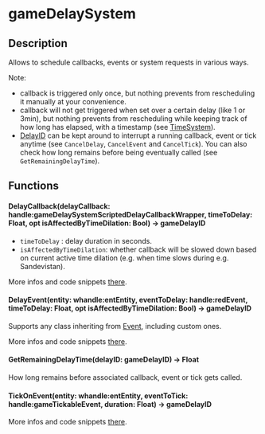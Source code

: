 # gameDelaySystem

## Description

Allows to schedule callbacks, events or system requests in various ways.

Note:

* callback is triggered only once, but nothing prevents from rescheduling it manually at your convenience.
* callback will not get triggered when set over a certain delay (like 1 or 3min), but nothing prevents from rescheduling while keeping track of how long has elapsed, with a timestamp (see [TimeSystem](https://nativedb.red4ext.com/gameTimeSystem#GetGameTimeStamp)).
* [DelayID](https://nativedb.red4ext.com/DelayID) can be kept around to interrupt a running callback, event or tick anytime (see `CancelDelay`, `CancelEvent` and `CancelTick`). You can also check how long remains before being eventually called (see `GetRemainingDelayTime`).

## Functions

#### DelayCallback(delayCallback: handle:gameDelaySystemScriptedDelayCallbackWrapper, timeToDelay: Float, opt isAffectedByTimeDilation: Bool) -> gameDelayID

* `timeToDelay` : delay duration in seconds.
* `isAffectedByTimeDilation`: whether callback will be slowed down based on current active time dilation (e.g. when time slows during e.g. Sandevistan).

More infos and code snippets [there](https://cyb3rpsych0s1s.github.io/4ddicted/patterns/callbacks.html).

#### DelayEvent(entity: whandle:entEntity, eventToDelay: handle:redEvent, timeToDelay: Float, opt isAffectedByTimeDilation: Bool) -> gameDelayID

Supports any class inheriting from [Event](https://nativedb.red4ext.com/Event), including custom ones.

More infos and code snippets [there](https://cyb3rpsych0s1s.github.io/4ddicted/patterns/events.html#delayed-events).

#### GetRemainingDelayTime(delayID: gameDelayID) -> Float

How long remains before associated callback, event or tick gets called.

#### TickOnEvent(entity: whandle:entEntity, eventToTick: handle:gameTickableEvent, duration: Float) -> gameDelayID

More infos and code snippets [there](https://cyb3rpsych0s1s.github.io/4ddicted/patterns/events.html#tickable-events).

